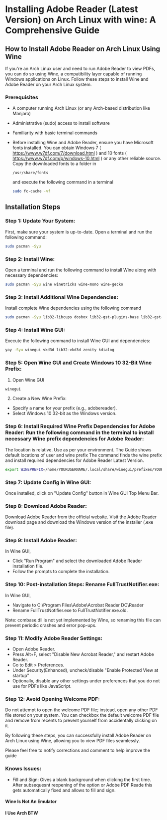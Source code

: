 # Installing Adobe Reader (Latest Version) on Arch Linux with wine: A Comprehensive Guide
## How to Install Adobe Reader on Arch Linux Using Wine

If you're an Arch Linux user and need to run Adobe Reader to view PDFs, you can do so using Wine, a compatibility layer capable of running Windows applications on Linux. Follow these steps to install Wine and Adobe Reader on your Arch Linux system.

### Prerequisites
* A computer running Arch Linux (or any Arch-based distribution like Manjaro)
* Administrative (sudo) access to install software
* Familiarity with basic terminal commands
* Before installing Wine and Adobe Reader, ensure you have Microsoft fonts installed.
  You can obtain Windows 7 ( https://www.w7df.com/7/download.html ) and 10 fonts ( https://www.w7df.com/p/windows-10.html ) or any other reliable source.
  Copy the downloaded fonts to a folder in
  ```
  /usr/share/fonts
  ```
  and execute the following command in a terminal

  ```bash
  sudo fc-cache -vf
  ```

## Installation Steps

### Step 1: Update Your System:
First, make sure your system is up-to-date. Open a terminal and run the following command:
```bash
sudo pacman -Syu
```  

### Step 2: Install Wine:
Open a terminal and run the following command to install Wine along with necessary dependencies:
```bash
sudo pacman -Syu wine winetricks wine-mono wine-gecko
```
### Step 3: Install Additional Wine Dependencies:
Install complete Wine dependencies using the following command
```bash
sudo pacman -Syu lib32-libcups dosbox lib32-gst-plugins-base lib32-gst-plugins-base-libs lib32-gst-plugins-good libgphoto2 lib32-libxcomposite lib32-libxinerama lib32-opencl-icd-loader lib32-pcsclite sane lib32-sdl2 unixodbc
```
### Step 4:  Install Wine GUI: 
Execute the following command to install Wine GUI and dependencies:
```bash
yay -Syu winegui vkd3d lib32-vkd3d zenity kdialog
```

### Step 5:  Open Wine GUI and Create Windows 10 32-Bit Wine Prefix:
1. Open Wine GUI
```bash
winegui
```
2. Create a New Wine Prefix:
  * Specify a name for your prefix (e.g., adobereader).
  * Select Windows 10 32-bit as the Windows version.

### Step 6:  Install Required Wine Prefix Dependencies for Adobe Reader: Run the following command in the terminal to install necessary Wine prefix dependencies for Adobe Reader:
The location is relative. Use as per your environment. The Guide shows default locations of user and wine prefix
The command finds the wine prefix and install required dependencies for Adobe Reader Latest Version.
```bash
export WINEPREFIX=/home/YOURUSERNAME/.local/share/winegui/prefixes/YOURPREFIXNAME/ && winetricks allfonts corefonts mspatcha riched20 riched30 atmlib wsh57 msftedit vcrun2005 vcrun2008 vcrun2010 vcrun2012 vcrun2013 vcrun2022
```

### Step 7:  Update Config in Wine GUI:
Once installed, click on "Update Config" button in Wine GUI Top Menu Bar.

### Step 8:  Download Adobe Reader: 
  Download Adobe Reader from the official website.
  Visit the Adobe Reader download page and download the Windows version of the installer (.exe file).
  
### Step 9:  Install Adobe Reader:
In Wine GUI,
  * Click "Run Program" and select the downloaded Adobe Reader installation file.
  * Follow the prompts to complete the installation.
    
### Step 10:  Post-installation Steps: Rename FullTrustNotifier.exe:
In Wine GUI,
  * Navigate to C:\Program Files\Adobe\Acrobat Reader DC\Reader
  * Rename FullTrustNotifier.exe to FullTrustNotifier.exe.old.

Note: combase.dll is not yet implemented by Wine, so renaming this file can prevent periodic crashes and error pop-ups.

### Step 11:  Modify Adobe Reader Settings:
* Open Adobe Reader.
* Press Alt+F, select "Disable New Acrobat Reader," and restart Adobe Reader.
* Go to Edit > Preferences.
* Under Security(Enhanced), uncheck/disable "Enable Protected View at startup"
* Optionally, disable any other settings under preferences that you do not use for PDFs like JavaScript.

### Step 12:  Avoid Opening Welcome PDF:
Do not attempt to open the welcome PDF file; instead, open any other PDF file stored on your system.
You can checkbox the default welcome PDF file and remove from recents to prevent yourself from accidentally clicking on it.

By following these steps, you can successfully install Adobe Reader on Arch Linux using Wine, allowing you to view PDF files seamlessly.

Please feel free to notify corrections and comment to help improve the guide

### Knows Issues:
* Fill and Sign: Gives a blank background when clicking the first time. After subsequesnt reopening of the option or Adobe PDF Reade this gets automatically fixed and allows to fill and sign.

#### Wine Is Not An Emulator
#### I Use Arch BTW
